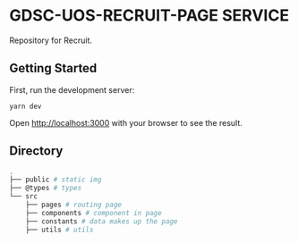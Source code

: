 # GDSC-UOS-RECRUIT-PAGE SERVICE

Repository for Recruit.

## Getting Started

First, run the development server:

```shell
yarn dev
```

Open [http://localhost:3000](http://localhost:3000) with your browser to see the result.

## Directory

```bash
.
├── public # static img
├── @types # types
└── src
    ├── pages # routing page
    ├── components # component in page
    ├── constants # data makes up the page
    ├── utils # utils

```
